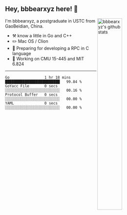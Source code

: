 ## Hey, bbbearxyz here! :wave:

<img align="right" alt="bbbearxyz's github stats" width="40%" src="https://github-readme-stats.vercel.app/api?username=bbbearxyz&show_icons=true">

I'm bbbearxyz, a postgraduate in USTC from GaoBeidian, China.

-   :hammer_and_pick:    know a little in Go and C++
-   :pencil2: Mac OS / Clion
-   :seedling: Preparing for developing a RPC in C language 
-   :thinking: Working on CMU 15-445 and MIT 6.824
---
<!--START_SECTION:waka-->

```text
Go                1 hr 18 mins    █████████████████████████   99.84 %
GoYacc File       0 secs          ░░░░░░░░░░░░░░░░░░░░░░░░░   00.16 %
Protocol Buffer   0 secs          ░░░░░░░░░░░░░░░░░░░░░░░░░   00.00 %
YAML              0 secs          ░░░░░░░░░░░░░░░░░░░░░░░░░   00.00 %
```

<!--END_SECTION:waka-->

